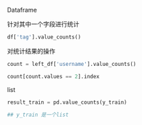 Dataframe

针对其中一个字段进行统计

```python
df['tag'].value_counts()
```



对统计结果的操作

```python
count = left_df['username'].value_counts()

count[count.values == 2].index 
```





list

```python
result_train = pd.value_counts(y_train)

## y_train 是一个list
```





